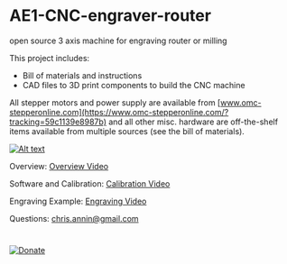 # AE1-CNC-engraver-router
open source 3 axis machine for engraving router or milling

This project includes:

- Bill of materials and instructions
- CAD files to 3D print components to build the CNC machine

All stepper motors and power supply are available from  [www.omc-stepperonline.com](https://www.omc-stepperonline.com/?tracking=59c1139e8987b) and all other misc. hardware are off-the-shelf items available from multiple sources (see the bill of materials).


[![Alt text](https://i.ytimg.com/vi/-d7oNVzQT3E/maxresdefault.jpg)](https://www.youtube.com/watch?v=d7oNVzQT3E)

Overview: [Overview Video](https://youtu.be/MMESgfq2Mjg)

Software and Calibration: [Calibration Video](https://youtu.be/BozgdjE-HR8)

Engraving Example: [Engraving Video](https://youtu.be/FIx6olybAeQ)

Questions: chris.annin@gmail.com
#
[![Donate](https://img.shields.io/badge/Donate-PayPal-green.svg)](https://www.paypal.me/ChrisAnnin)
